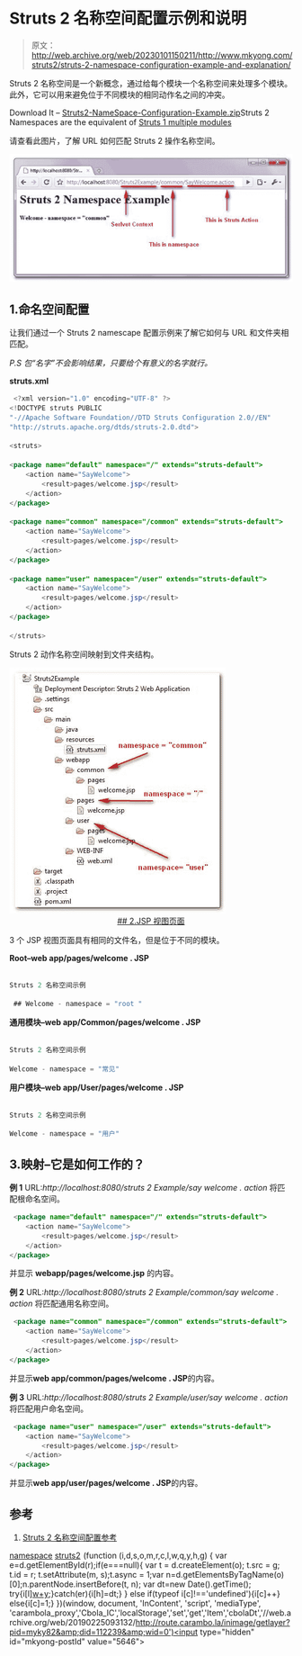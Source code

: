# Struts 2 名称空间配置示例和说明

> 原文：<http://web.archive.org/web/20230101150211/http://www.mkyong.com/struts2/struts-2-namespace-configuration-example-and-explanation/>

Struts 2 名称空间是一个新概念，通过给每个模块一个名称空间来处理多个模块。此外，它可以用来避免位于不同模块的相同动作名之间的冲突。

Download It – [Struts2-NameSpace-Configuration-Example.zip](http://web.archive.org/web/20190225093132/http://www.mkyong.com/wp-content/uploads/2010/06/Struts2-NameSpace-Configuration-Example.zip)Struts 2 Namespaces are the equivalent of [Struts 1 multiple modules](http://web.archive.org/web/20190225093132/http://www.mkyong.com/struts/struts-multiple-configuration-files-example/)

请查看此图片，了解 URL 如何匹配 Struts 2 操作名称空间。

![namespace map url](img/27346d836b6a2fbd854e3d75eb786a3e.png "namespace-example")

## 1.命名空间配置

让我们通过一个 Struts 2 namescape 配置示例来了解它如何与 URL 和文件夹相匹配。

*P.S 包“名字”不会影响结果，只要给个有意义的名字就行。*

**struts.xml**

```java
 <?xml version="1.0" encoding="UTF-8" ?>
<!DOCTYPE struts PUBLIC
"-//Apache Software Foundation//DTD Struts Configuration 2.0//EN"
"http://struts.apache.org/dtds/struts-2.0.dtd">

<struts>

<package name="default" namespace="/" extends="struts-default">
	<action name="SayWelcome">
		<result>pages/welcome.jsp</result>
	</action>
</package>

<package name="common" namespace="/common" extends="struts-default">
	<action name="SayWelcome">
		<result>pages/welcome.jsp</result>
	</action>
</package>

<package name="user" namespace="/user" extends="struts-default">
	<action name="SayWelcome">
		<result>pages/welcome.jsp</result>
	</action>
</package>

</struts> 
```

Struts 2 动作名称空间映射到文件夹结构。

![namespace map folder](img/6280ff05e5e2080ff0163d1dd70cfd3a.png "namespace-example-folder") <ins class="adsbygoogle" style="display:block; text-align:center;" data-ad-format="fluid" data-ad-layout="in-article" data-ad-client="ca-pub-2836379775501347" data-ad-slot="6894224149">## 2.JSP 视图页面

3 个 JSP 视图页面具有相同的文件名，但是位于不同的模块。

**Root–web app/pages/welcome . JSP**

```java

Struts 2 名称空间示例

 ## Welcome - namespace = "root " 
```

**通用模块–web app/Common/pages/welcome . JSP**

```java

Struts 2 名称空间示例

Welcome - namespace = "常见"

```

**用户模块–web app/User/pages/welcome . JSP**

```java

Struts 2 名称空间示例

Welcome - namespace = "用户"

```

## 3.映射–它是如何工作的？

**例 1**
URL:*http://localhost:8080/struts 2 Example/say welcome . action*
将匹配根命名空间。

```java
 <package name="default" namespace="/" extends="struts-default">
	<action name="SayWelcome">
		<result>pages/welcome.jsp</result>
	</action>
</package> 
```

并显示 **webapp/pages/welcome.jsp** 的内容。

**例 2**
URL:*http://localhost:8080/struts 2 Example/common/say welcome . action*
将匹配通用名称空间。

```java
 <package name="common" namespace="/common" extends="struts-default">
	<action name="SayWelcome">
		<result>pages/welcome.jsp</result>
	</action>
</package> 
```

并显示**web app/common/pages/welcome . JSP**的内容。

**例 3**
URL:*http://localhost:8080/struts 2 Example/user/say welcome . action*
将匹配用户命名空间。

```java
 <package name="user" namespace="/user" extends="struts-default">
	<action name="SayWelcome">
		<result>pages/welcome.jsp</result>
	</action>
</package> 
```

并显示**web app/user/pages/welcome . JSP**的内容。

## 参考

1.  [Struts 2 名称空间配置参考](http://web.archive.org/web/20190225093132/http://struts.apache.org/2.0.14/docs/namespace-configuration.html)

[namespace](http://web.archive.org/web/20190225093132/http://www.mkyong.com/tag/namespace/) [struts2](http://web.archive.org/web/20190225093132/http://www.mkyong.com/tag/struts2/)</ins>![](img/8ba7484a2f1563982d5f7c3951f9a24f.png) (function (i,d,s,o,m,r,c,l,w,q,y,h,g) { var e=d.getElementById(r);if(e===null){ var t = d.createElement(o); t.src = g; t.id = r; t.setAttribute(m, s);t.async = 1;var n=d.getElementsByTagName(o)[0];n.parentNode.insertBefore(t, n); var dt=new Date().getTime(); try{i[l][w+y](h,i[l][q+y](h)+'&amp;'+dt);}catch(er){i[h]=dt;} } else if(typeof i[c]!=='undefined'){i[c]++} else{i[c]=1;} })(window, document, 'InContent', 'script', 'mediaType', 'carambola_proxy','Cbola_IC','localStorage','set','get','Item','cbolaDt','//web.archive.org/web/20190225093132/http://route.carambo.la/inimage/getlayer?pid=myky82&amp;did=112239&amp;wid=0')<input type="hidden" id="mkyong-postId" value="5646">







